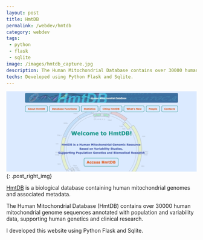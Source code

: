 ```yaml
---
layout: post
title: HmtDB
permalink: /webdev/hmtdb
category: webdev
tags: 
 - python
 - flask
 - sqlite
image: /images/hmtdb_capture.jpg
description: The Human Mitochondrial Database contains over 30000 human mitochondrial genome sequences annotated with population and variability data. 
techs: Developed using Python Flask and Sqlite. 
---
```

[![HmtDB](/images/hmtdb_capture.jpg)](http://www.hmtdb.uniba.it){: .post_right_img}

[HmtDB](http://www.hmtdb.uniba.it) is a biological database containing human mitochondrial genomes and associated metadata.  

The Human Mitochondrial Database (HmtDB) contains over 30000 human mitochondrial genome sequences annotated with population and variability data, supporting human genetics and clinical research.  

I developed this website using Python Flask and Sqlite.  
